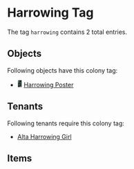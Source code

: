# Harrowing Tag

The tag `harrowing` contains 2 total entries.

## Objects

Following objects have this colony tag:

- <img src="https://raw.githubusercontent.com/Ceterai/Enternia/main/objects/alta/special/events/ceternity/ct_harrowing_poster.png" alt="Harrowing Poster icon" loading="lazy" width="auto" height="16px"/> [Harrowing Poster](https://ceterai.github.io/MyEnternia/Wiki/HarrowingPoster)

## Tenants

Following tenants require this colony tag:

- [Alta Harrowing Girl](https://ceterai.github.io/MyEnternia/Wiki/AltaHarrowingGirl)

## Items
